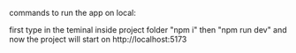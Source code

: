 commands to run the app on local:

first type in the teminal inside project folder  "npm i" then "npm run dev" and now the project will start on http://localhost:5173

